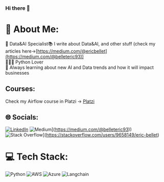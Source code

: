 ### Hi there 👋

# 💫 About Me:
🔭 Data&AI Specialist📚 I write about Data&AI, and other stuff (check my articles here->[https://medium.com/@ericbellet](https://medium.com/@belleteric93))<br>👩🏻‍💻 Python Lover<br>🌱 Always learning about new AI and Data trends and how it will impact businesses<be>

## Courses:
Check my Airflow course in Platzi -> [Platzi](https://platzi.com/cursos/fundamentos-airflow/)

## 🌐 Socials:
[![LinkedIn](https://img.shields.io/badge/LinkedIn-%230077B5.svg?logo=linkedin&logoColor=white)](https://linkedin.com/in/https://www.linkedin.com/in/belleteric) ![Medium](https://img.shields.io/badge/Medium-12100E?style=for-the-badge&logo=medium&logoColor=white)](https://medium.com/@belleteric93)) 
![Stack Overflow](https://img.shields.io/badge/-Stackoverflow-FE7A16?style=for-the-badge&logo=stack-overflow&logoColor=white)](https://stackoverflow.com/users/9658149/eric-bellet)

# 💻 Tech Stack:
![Python](https://img.shields.io/badge/python-3670A0?style=for-the-badge&logo=python&logoColor=ffdd54) ![AWS](https://img.shields.io/badge/AWS-%23FF9900.svg?style=for-the-badge&logo=amazon-aws&logoColor=white) ![Azure](https://img.shields.io/badge/azure-%230072C6.svg?style=for-the-badge&logo=azure-devops&logoColor=white) ![Langchain](https://img.shields.io/badge/chatGPT-74aa9c?style=for-the-badge&logo=openai&logoColor=white)
